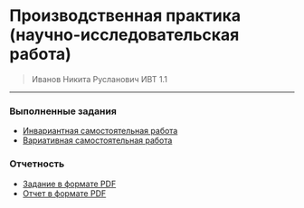 # Производственная практика (научно-исследовательская работа)
> Иванов Никита Русланович ИВТ 1.1
 ---

### Выполненные задания
- [Инвариантная самостоятельная работа]()
- [Вариативная самостоятельная работа]()

### Отчетность
- [Задание в формате PDF](https://github.com/IvanovvNikita/sem7-pract/blob/main/%D0%97%D0%B0%D0%B4%D0%B0%D0%BD%D0%B8%D0%B5%20%D0%BD%D0%B0%20%D0%BF%D1%80%D0%B0%D0%BA%D1%82%D0%B8%D0%BA%D1%83%20%D0%98%D0%B2%D0%B0%D0%BD%D0%BE%D0%B2%20%D0%9D.%D0%A0.%20%D0%98%D0%92%D0%A2%201.1.pdf)
- [Отчет в формате PDF](https://github.com/IvanovvNikita/sem7-pract/blob/main/%D0%9E%D1%82%D1%87%D0%B5%D1%82%20%D0%BF%D0%BE%20%D0%BF%D1%80%D0%B0%D0%BA%D1%82%D0%B8%D0%BA%D0%B5%20%D0%98%D0%B2%D0%B0%D0%BD%D0%BE%D0%B2%20%D0%9D.%D0%A0..pdf)
